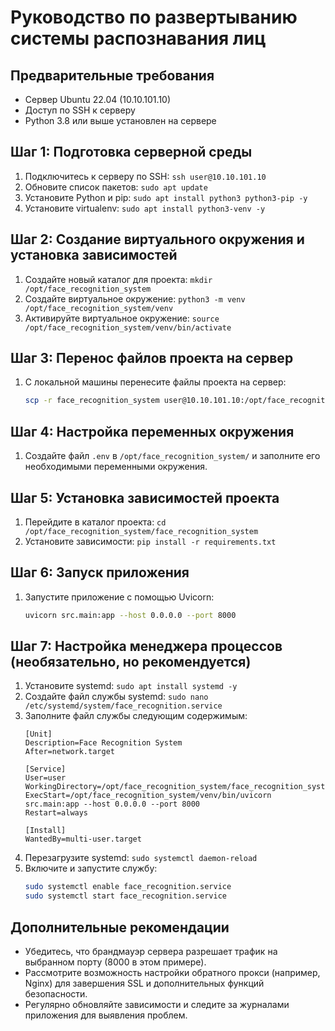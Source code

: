 # Руководство по развертыванию системы распознавания лиц

## Предварительные требования
- Сервер Ubuntu 22.04 (10.10.101.10)
- Доступ по SSH к серверу
- Python 3.8 или выше установлен на сервере

## Шаг 1: Подготовка серверной среды
1. Подключитесь к серверу по SSH: `ssh user@10.10.101.10`
2. Обновите список пакетов: `sudo apt update`
3. Установите Python и pip: `sudo apt install python3 python3-pip -y`
4. Установите virtualenv: `sudo apt install python3-venv -y`

## Шаг 2: Создание виртуального окружения и установка зависимостей
1. Создайте новый каталог для проекта: `mkdir /opt/face_recognition_system`
2. Создайте виртуальное окружение: `python3 -m venv /opt/face_recognition_system/venv`
3. Активируйте виртуальное окружение: `source /opt/face_recognition_system/venv/bin/activate`

## Шаг 3: Перенос файлов проекта на сервер
1. С локальной машины перенесите файлы проекта на сервер:
   ```bash
   scp -r face_recognition_system user@10.10.101.10:/opt/face_recognition_system/
   ```

## Шаг 4: Настройка переменных окружения
1. Создайте файл `.env` в `/opt/face_recognition_system/` и заполните его необходимыми переменными окружения.

## Шаг 5: Установка зависимостей проекта
1. Перейдите в каталог проекта: `cd /opt/face_recognition_system/face_recognition_system`
2. Установите зависимости: `pip install -r requirements.txt`

## Шаг 6: Запуск приложения
1. Запустите приложение с помощью Uvicorn:
   ```bash
   uvicorn src.main:app --host 0.0.0.0 --port 8000
   ```

## Шаг 7: Настройка менеджера процессов (необязательно, но рекомендуется)
1. Установите systemd: `sudo apt install systemd -y`
2. Создайте файл службы systemd: `sudo nano /etc/systemd/system/face_recognition.service`
3. Заполните файл службы следующим содержимым:
   ```
   [Unit]
   Description=Face Recognition System
   After=network.target

   [Service]
   User=user
   WorkingDirectory=/opt/face_recognition_system/face_recognition_system
   ExecStart=/opt/face_recognition_system/venv/bin/uvicorn src.main:app --host 0.0.0.0 --port 8000
   Restart=always

   [Install]
   WantedBy=multi-user.target
   ```
4. Перезагрузите systemd: `sudo systemctl daemon-reload`
5. Включите и запустите службу:
   ```bash
   sudo systemctl enable face_recognition.service
   sudo systemctl start face_recognition.service
   ```

## Дополнительные рекомендации
- Убедитесь, что брандмауэр сервера разрешает трафик на выбранном порту (8000 в этом примере).
- Рассмотрите возможность настройки обратного прокси (например, Nginx) для завершения SSL и дополнительных функций безопасности.
- Регулярно обновляйте зависимости и следите за журналами приложения для выявления проблем.
